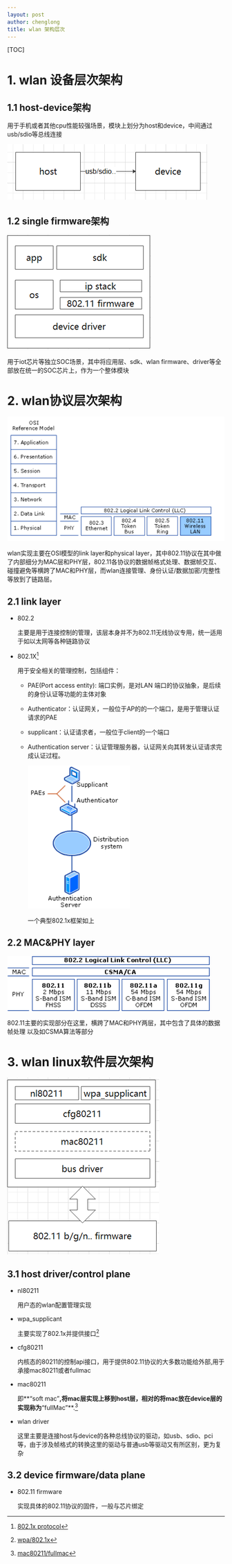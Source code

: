```yaml
---  
layout: post  
author: chenglong  
title: wlan 架构层次  
---  
```

[TOC]  

# 1. wlan 设备层次架构  

## 1.1 host-device架构  

用于手机或者其他cpu性能较强场景，模块上划分为host和device，中间通过usb/sdio等总线连接  

![image-20200509165357413](image-20200509165357413.png)  

## 1.2 single firmware架构  

![image-20200509165941408](image-20200509165941408.png)  

用于iot芯片等独立SOC场景，其中将应用层、sdk、wlan firmware、driver等全部放在统一的SOC芯片上，作为一个整体模块  

# 2. wlan协议层次架构  

![image-20200509161742333](image-20200509161742333.png)  

wlan实现主要在OSI模型的link layer和physical layer，其中802.11协议在其中做了内部细分为MAC层和PHY层，802.11各协议的数据帧格式处理、数据帧交互、碰撞避免等横跨了MAC和PHY层，而wlan连接管理、身份认证/数据加密/完整性等放到了链路层。  

## 2.1 link layer  

- 802.2  

  主要是用于连接控制的管理，该层本身并不为802.11无线协议专用，统一适用于如以太网等各种链路协议  

- 802.1X[^1]  

  用于安全相关的管理控制，包括组件：  

  - PAE(Port access entity): 端口实例，是对LAN 端口的协议抽象，是后续的身份认证等功能的主体对象  

  - Authenticator：认证网关，一般位于AP的的一个端口，是用于管理认证请求的PAE  

  - supplicant：认证请求者，一般位于client的一个端口  

  - Authentication server：认证管理服务器，认证网关向其转发认证请求完成认证过程。  

    ![image-20200509163805408](image-20200509163805408.png)  

    一个典型802.1x框架如上  

## 2.2 MAC&PHY layer  

![image-20200509163844328](image-20200509163844328.png)  

802.11主要的实现部分在这里，横跨了MAC和PHY两层，其中包含了具体的数据帧处理 以及如CSMA算法等部分  



# 3. wlan linux软件层次架构  

![image-20200509170510216](image-20200509170510216.png)  

## 3.1 host driver/control plane  

- nl80211  

  用户态的wlan配置管理实现  

- wpa_supplicant  

  主要实现了802.1x并提供接口[^3]  

- cfg80211  

  内核态的80211的控制api接口，用于提供802.11协议的大多数功能给外部,用于承接mac80211或者fullmac  

- mac80211  

  即**“soft mac”**,将mac层实现上移到host层，相对的将mac放在device层的实现称为**“fullMac”**.[^2]  

- wlan driver  

  这里主要是连接host与device的各种总线协议的驱动，如usb、sdio、pci等，由于涉及帧格式的转换这里的驱动与普通usb等驱动又有所区别，更为复杂  

## 3.2 device firmware/data plane  

- 802.11 firmware  

  实现具体的802.11协议的固件，一般与芯片绑定  



[^1]:[802.1x protocol](https://1.ieee802.org/security/802-1x/)  
[^ 2]:[mac80211/fullmac](https://wireless.wiki.kernel.org/en/developers/documentation/glossary)  
[^3]:[wpa/802.1x](http://w1.fi/wpa_supplicant/)  
